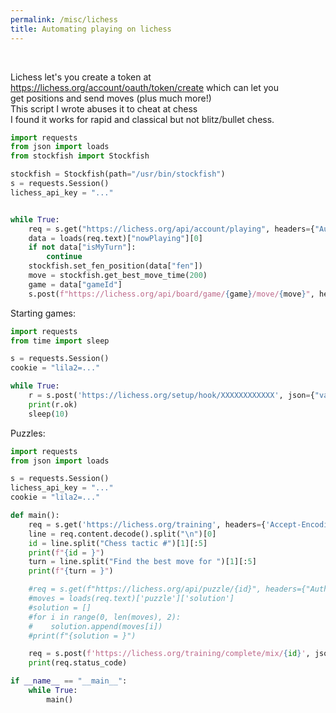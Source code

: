 ```yaml
---
permalink: /misc/lichess
title: Automating playing on lichess
---
```


<br>

Lichess let's you create a token at <https://lichess.org/account/oauth/token/create> which can let you <br>
get positions and send moves (plus much more!) <br>
This script I wrote abuses it to cheat at chess <br>
I found it works for rapid and classical but not blitz/bullet chess.

```python
import requests
from json import loads
from stockfish import Stockfish

stockfish = Stockfish(path="/usr/bin/stockfish")
s = requests.Session()
lichess_api_key = "..."


while True:
    req = s.get("https://lichess.org/api/account/playing", headers={"Authorization": f"Bearer {lichess_api_key}", "Content-Type": "application/json"})
    data = loads(req.text)["nowPlaying"][0]
    if not data["isMyTurn"]:
        continue
    stockfish.set_fen_position(data["fen"])
    move = stockfish.get_best_move_time(200)
    game = data["gameId"]
    s.post(f"https://lichess.org/api/board/game/{game}/move/{move}", headers={"Authorization": f"Bearer {lichess_api_key}"})

```

Starting games:

```python
import requests
from time import sleep

s = requests.Session()
cookie = "lila2=..."

while True:
    r = s.post('https://lichess.org/setup/hook/XXXXXXXXXXXX', json={"variant":"1", "mode":"1", "timeMode":"1", "time":"10", "increment":"0", "days":"2", "days_range":"2", "color":"random"}, headers={'cookie': cookie})
    print(r.ok)
    sleep(10)
```


Puzzles:

```python
import requests
from json import loads

s = requests.Session()
lichess_api_key = "..."
cookie = "lila2=..."

def main():
    req = s.get('https://lichess.org/training', headers={'Accept-Encoding': 'br', 'cookie': cookie})
    line = req.content.decode().split("\n")[0]
    id = line.split("Chess tactic #")[1][:5]
    print(f"{id = }")
    turn = line.split("Find the best move for ")[1][:5]
    print(f"{turn = }")

    #req = s.get(f"https://lichess.org/api/puzzle/{id}", headers={"Authorization": f"Bearer {lichess_api_key}", "Content-Type": "application/json"})
    #moves = loads(req.text)['puzzle']['solution']
    #solution = []
    #for i in range(0, len(moves), 2):
    #    solution.append(moves[i])
    #print(f"{solution = }")

    req = s.post(f'https://lichess.org/training/complete/mix/{id}', json={'win': 'true', 'rated': 'true'}, headers={'cookie': cookie})
    print(req.status_code)

if __name__ == "__main__":
    while True:
        main()
```
